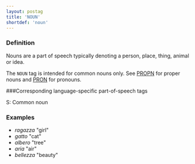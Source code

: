 ```yaml
---
layout: postag
title: 'NOUN'
shortdef: 'noun'
---
```



### Definition

Nouns are a part of speech typically denoting a person, place, thing, animal or idea.

The `NOUN` tag is intended for common nouns only. See [PROPN]() for
proper nouns and [PRON]() for pronouns.


###Corresponding language-specific part-of-speech tags

S:	Common noun


### Examples

- _ragazza_ "girl"
- _gatto_ "cat"
- _albero_ "tree"
- _aria_ "air"
- _bellezza_ "beauty"
<!-- Interlanguage links updated St lis 3 20:58:11 CET 2021 -->
